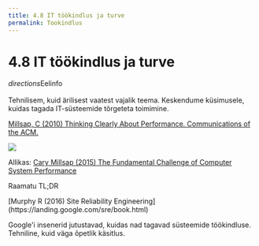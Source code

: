 ```yaml
---
title: 4.8 IT töökindlus ja turve
permalink: Tookindlus
---
```


# 4.8 IT töökindlus ja turve

<p class='takeaway'><i class="material-icons ikoon">directions</i>Eelinfo<br>
<br>
Tehnilisem, kuid ärilisest vaatest vajalik teema. Keskendume küsimusele, kuidas tagada IT-süsteemide tõrgeteta toimimine.</p>

[Millsap, C (2010) Thinking Clearly About Performance. Communications of the ACM.](http://method-r.com/papers?download=44:thinking-clearly-paper)

![](IT/img/capacity.png)

Allikas: [Cary Millsap (2015) The Fundamental Challenge of Computer System Performance](http://carymillsap.blogspot.com.ee/2015/09/the-fundamental-challenge-of-computer.html)

<p class='tags'>Raamatu TL;DR</p>
[Murphy R (2016) Site Reliability Engineering](https://landing.google.com/sre/book.html)

Google'i insenerid jutustavad, kuidas nad tagavad süsteemide töökindluse. Tehniline, kuid väga õpetlik käsitlus.

